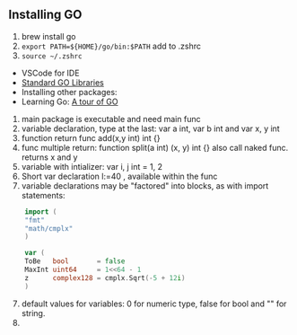 Installing GO
---
1. brew install go
2. ```export PATH=${HOME}/go/bin:$PATH``` add to .zshrc
3. ```source ~/.zshrc```


- VSCode for IDE
- [Standard GO Libraries](https://golang.org/pkg/)
- Installing other packages:
- Learning Go: [A tour of GO](https://tour.golang.org)

1. main package is executable and need main func
2. variable declaration, type at the last: var a int, var b int and  var x, y int
3. function return  func add(x,y int) int {}
3. func multiple return: function split(a int) (x, y) int {} also call naked func. returns x and y
4. variable with intializer: var i, j int = 1, 2
5. Short var declaration l:=40 , available within the func
6. variable declarations may be "factored" into blocks, as with import statements:
```go
    import (
	"fmt"
	"math/cmplx"
    )

    var (
	ToBe   bool       = false
	MaxInt uint64     = 1<<64 - 1
	z      complex128 = cmplx.Sqrt(-5 + 12i)
    )
```
7.  default values for variables: 0 for numeric type, false for bool and "" for string.
8.




